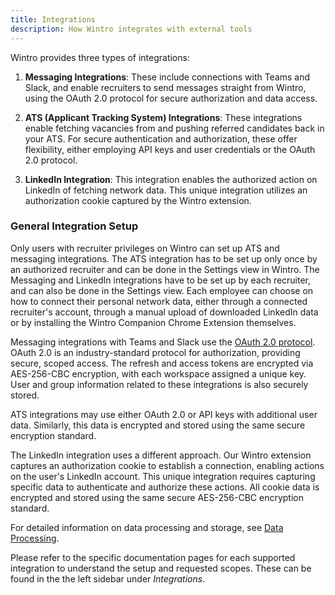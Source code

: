 ```yaml
---
title: Integrations
description: How Wintro integrates with external tools
---
```


Wintro provides three types of integrations:

1. **Messaging Integrations**: These include connections with Teams and Slack, and enable recruiters to send messages straight from Wintro, using the OAuth 2.0 protocol for secure authorization and data access.

2. **ATS (Applicant Tracking System) Integrations**: These integrations enable fetching vacancies from and pushing referred candidates back in your ATS. For secure authentication and authorization, these offer flexibility, either employing API keys and user credentials or the OAuth 2.0 protocol.

3. **LinkedIn Integration**: This integration enables the authorized action on LinkedIn of fetching network data. This unique integration utilizes an authorization cookie captured by the Wintro extension.

### General Integration Setup

Only users with recruiter privileges on Wintro can set up ATS and messaging integrations. The ATS integration has to be set up only once by an authorized recruiter and can be done in the Settings view in Wintro. The Messaging and LinkedIn integrations have to be set up by each recruiter, and can also be done in the Settings view. Each employee can choose on how to connect their personal network data, either through a connected recruiter's account, through a manual upload of downloaded LinkedIn data or by installing the Wintro Companion Chrome Extension themselves.

Messaging integrations with Teams and Slack use the [OAuth 2.0 protocol](https://oauth.net/2/). OAuth 2.0 is an industry-standard protocol for authorization, providing secure, scoped access. The refresh and access tokens are encrypted via AES-256-CBC encryption, with each workspace assigned a unique key. User and group information related to these integrations is also securely stored.

ATS integrations may use either OAuth 2.0 or API keys with additional user data. Similarly, this data is encrypted and stored using the same secure encryption standard.

The LinkedIn integration uses a different approach. Our Wintro extension captures an authorization cookie to establish a connection, enabling actions on the user's LinkedIn account. This unique integration requires capturing specific data to authenticate and authorize these actions. All cookie data is encrypted and stored using the same secure AES-256-CBC encryption standard.

For detailed information on data processing and storage, see [Data Processing](/security-compliance/data-processing/ "Data Processing").

Please refer to the specific documentation pages for each supported integration to understand the setup and requested scopes. These can be found in the the left sidebar under _Integrations_.

<!-- ### Data Exfiltration Risk

Enabling download functionality in Wintro allows users to download content to their local workstations. This may lead to a possible elevation of permissions if users only have read permissions in the source system. Carefully consider this risk before enabling download functionality. -->
